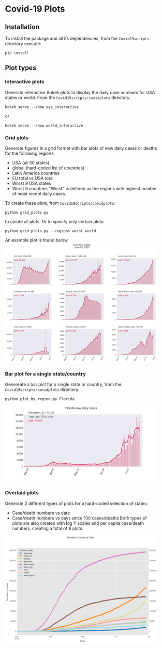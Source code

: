 # Covid-19 Plots

## Installation
To install the package and all its dependencies, from the `Covid19scripts`
directory execute:

```
pip install .
```

## Plot types

### Interactive plots
Generate interactive Bokeh plots to display the daily case numbers for 
USA states or world. From the `Covid19scripts/covidplots` directory:

```
bokeh serve --show usa_interactive
```
or
```
bokeh serve --show world_interactive
```
### Grid plots
Generate figures in a grid format with bar plots of new daily cases or deaths
for the following regions:
* USA (all 50 states)
* global (hard-coded list of countries)
* Latin America countries
* EU total vs USA total
* Worst 9 USA states
* Worst 9 countries
"Worst" is defined as the regions with highest number of most recent daily cases. 

To create these plots, from `Covid19scripts/covidplots`:

```
python grid_plots.py
```

to create all plots. Or to specify only certain plots:

```
python grid_plots.py --regions worst_world
```

An example plot is found below.
![Alt text](covidplots/examples/worst_global_cases.png?raw=true "worst_global_cases.png")

### Bar plot for a single state/country
Genereate a bar plot for a single state or country, from the 
`Covid19scripts/covidplots` directory:

```
python plot_by_region.py Florida
```

![Florida plot](covidplots/examples/Florida_new_cases.png "Florida_new_cases.png")

### Overlaid plots
Generate 2 different types of plots for a hard-coded selection of states:
* Case/death numbers vs date
* Case/death numbers vs days since 100 cases/deaths 
Both types of plots are also created with log Y scales and per capita case/death
numbers, creating a total of 8 plots.

![Alt text](covidplots/examples/usa_cases_date.png?raw=true "usa_cases_date.png")
